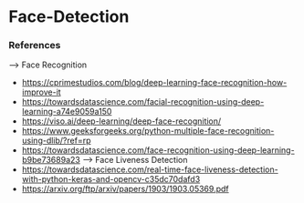 # Face-Detection

### References
--> Face Recognition
* https://cprimestudios.com/blog/deep-learning-face-recognition-how-improve-it
* https://towardsdatascience.com/facial-recognition-using-deep-learning-a74e9059a150
* https://viso.ai/deep-learning/deep-face-recognition/
* https://www.geeksforgeeks.org/python-multiple-face-recognition-using-dlib/?ref=rp
* https://towardsdatascience.com/face-recognition-using-deep-learning-b9be73689a23
--> Face Liveness Detection
* https://towardsdatascience.com/real-time-face-liveness-detection-with-python-keras-and-opencv-c35dc70dafd3
* https://arxiv.org/ftp/arxiv/papers/1903/1903.05369.pdf
